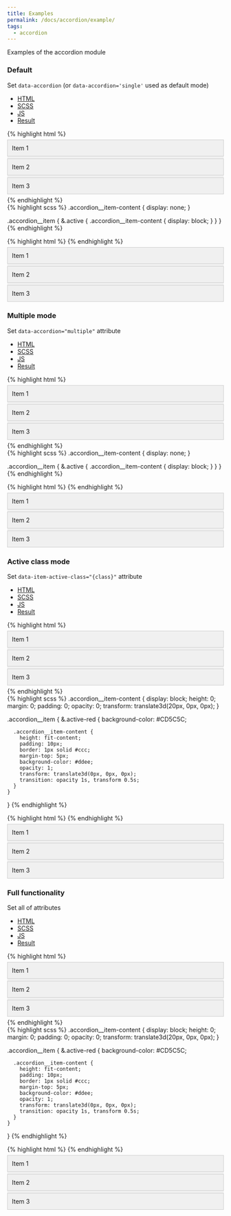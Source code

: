 ```yaml
---
title: Examples
permalink: /docs/accordion/example/
tags: 
  - accordion
---
```

Examples of the accordion module 
<script type="module">
  import { accordion } from "/wskit/assets/js/bundle.js";
  accordion.run();
</script>
<style>
  .accordion {
    background-color: #f0f0f0;

    .accordion__item {
      cursor: pointer;
      padding: 10px;
      border: 1px solid #ccc;
      margin: 5px 0;
      overflow: hidden;
    }

    &:not([data-item-active-class]) {
      .accordion__item-content {
        display: none;
        padding: 10px;
        border: 1px solid #ccc;
        margin-top: 5px;
        background-color: #f9f9d9;
      }

      .accordion__item {
        &.active {
          background-color: #f0f9f9;
  
          .accordion__item-content {
            display: block;
          }
        }
      }
    }

    &[data-item-active-class] {
      .accordion__item-content {
        display: block;
        height: 0;
        margin: 0;
        padding: 0;
        opacity: 0;
        transform: translate3d(20px, 0px, 0px);
      }


      .accordion__item {
        &.active-red	{
          background-color: #CD5C5C;
  
          .accordion__item-content {
            height: fit-content;
            padding: 10px;
            border: 1px solid #ccc;
            margin-top: 5px;
            background-color: #ddee;
            opacity: 1;
            transform: translate3d(0px, 0px, 0px);
            transition: opacity 1s, transform 0.5s;
          }
        }
      }
    }
  }
</style>

### Default
Set `data-accordion` (or `data-accordion='single'` used as default mode)

<ul class="nav nav-tabs">
  <li class="active">
    <a href="#html_default" data-toggle="tab">HTML</a>
  </li>
  <li>
    <a href="#scss_default" data-toggle="tab">SCSS</a>
  </li>
  <li>
    <a href="#js_default" data-toggle="tab">JS</a>
  </li>
  <li>
    <a href="#result_default" data-toggle="tab">Result</a>
  </li>
</ul>
<div id="example1" class="tab-content">
  <div class="tab-pane fade active in" id="html_default">
{% highlight html %}
<div class="accordion" data-accordion>
  <div class="accordion__item" data-accordion-item>
    <span class="accordion__item-title">Item 1</span>
    <div class="accordion__item-content">
      Content of item 1.
    </div>
  </div>
  <div class="accordion__item" data-accordion-item>
    <span class="accordion__item-title">Item 2</span>
    <div class="accordion__item-content">
      Content of item 2.
    </div>
  </div>
  <div class="accordion__item" data-accordion-item>
    <span class="accordion__item-title">Item 3</span>
    <div class="accordion__item-content">
      Content of item 3.
    </div>
  </div>
</div>
{% endhighlight %}
  </div>
  <div class="tab-pane fade" id="scss_default">
{% highlight scss %}
  .accordion__item-content {
    display: none;
  }

  .accordion__item {
    &.active {
      .accordion__item-content {
        display: block;
      }
    }
  }
{% endhighlight %}
  </div>
  <div class="tab-pane fade" id="js_default">
{% highlight html %}
<script type="module">
  import { accordion } from "@lukovio/wskit";
  accordion.run();
</script>
{% endhighlight %}
  </div>
  <div class="tab-pane fade" id="result_default">
    <div class="accordion" data-accordion>
      <div class="accordion__item" data-accordion-item>
        <span class="accordion__item-title">Item 1</span>
        <div class="accordion__item-content">
          Content of item 1.
        </div>
      </div>
      <div class="accordion__item" data-accordion-item>
        <span class="accordion__item-title">Item 2</span>
        <div class="accordion__item-content" data-accordion-content>
          Content of item 2.
        </div>
      </div>
      <div class="accordion__item" data-accordion-item>
        <span class="accordion__item-title">Item 3</span>
        <div class="accordion__item-content" data-accordion-content>
          Content of item 3.
        </div>
      </div>
    </div>
  </div>
</div>

### Multiple mode
Set `data-accordion="multiple"` attribute

<ul class="nav nav-tabs">
  <li class="active">
    <a href="#html_multiple" data-toggle="tab">HTML</a>
  </li>
  <li>
    <a href="#scss_multiple" data-toggle="tab">SCSS</a>
  </li>
  <li>
    <a href="#js_multiple" data-toggle="tab">JS</a>
  </li>
  <li>
    <a href="#result_multiple" data-toggle="tab">Result</a>
  </li>
</ul>
<div class="tab-content">
  <div class="tab-pane fade active in" id="html_multiple">
{% highlight html %}
<div class="accordion" data-accordion="multiple">
  <div class="accordion__item" data-accordion-item>
    <span class="accordion__item-title">Item 1</span>
    <div class="accordion__item-content">
      Content of item 1.
    </div>
  </div>
  <div class="accordion__item" data-accordion-item>
    <span class="accordion__item-title">Item 2</span>
    <div class="accordion__item-content">
      Content of item 2.
    </div>
  </div>
  <div class="accordion__item" data-accordion-item>
    <span class="accordion__item-title">Item 3</span>
    <div class="accordion__item-content">
      Content of item 3.
    </div>
  </div>
</div>
{% endhighlight %}
  </div>
  <div class="tab-pane fade" id="scss_multiple">
{% highlight scss %}
  .accordion__item-content {
    display: none;
  }

  .accordion__item {
    &.active {
      .accordion__item-content {
        display: block;
      }
    }
  }
{% endhighlight %}
  </div>
  <div class="tab-pane fade" id="js_multiple">
{% highlight html %}
<script type="module">
  import { accordion } from "@lukovio/wskit";
  accordion.run();
</script>
{% endhighlight %}
  </div>
  <div class="tab-pane fade" id="result_multiple">
    <div class="accordion" data-accordion="multiple">
      <div class="accordion__item" data-accordion-item>
        <span class="accordion__item-title">Item 1</span>
        <div class="accordion__item-content">
          Content of item 1.
        </div>
      </div>
      <div class="accordion__item" data-accordion-item>
        <span class="accordion__item-title">Item 2</span>
        <div class="accordion__item-content">
          Content of item 2.
        </div>
      </div>
      <div class="accordion__item" data-accordion-item>
        <span class="accordion__item-title">Item 3</span>
        <div class="accordion__item-content">
          Content of item 3.
        </div>
      </div>
    </div>
  </div>
</div>

### Active class mode
Set `data-item-active-class="{class}"` attribute

<ul class="nav nav-tabs">
  <li class="active">
    <a href="#html_active-class" data-toggle="tab">HTML</a>
  </li>
  <li>
    <a href="#scss_active-class" data-toggle="tab">SCSS</a>
  </li>
  <li>
    <a href="#js_active-class" data-toggle="tab">JS</a>
  </li>
  <li>
    <a href="#result_active-class" data-toggle="tab">Result</a>
  </li>
</ul>
<div class="tab-content">
  <div class="tab-pane fade active in" id="html_active-class">
{% highlight html %}
<div class="accordion" data-accordion data-item-active-class="active-red">
  <div class="accordion__item" data-accordion-item>
    <span class="accordion__item-title">Item 1</span>
    <div class="accordion__item-content">
      Content of item 1.
    </div>
  </div>
  <div class="accordion__item" data-accordion-item>
    <span class="accordion__item-title">Item 2</span>
    <div class="accordion__item-content">
      Content of item 2.
    </div>
  </div>
  <div class="accordion__item" data-accordion-item>
    <span class="accordion__item-title">Item 3</span>
    <div class="accordion__item-content">
      Content of item 3.
    </div>
  </div>
</div>
{% endhighlight %}
  </div>
  <div class="tab-pane fade" id="scss_active-class">
{% highlight scss %}
  .accordion__item-content {
    display: block;
    height: 0;
    margin: 0;
    padding: 0;
    opacity: 0;
    transform: translate3d(20px, 0px, 0px);
  }

  .accordion__item {
    &.active-red	{
      background-color: #CD5C5C;

      .accordion__item-content {
        height: fit-content;
        padding: 10px;
        border: 1px solid #ccc;
        margin-top: 5px;
        background-color: #ddee;
        opacity: 1;
        transform: translate3d(0px, 0px, 0px);
        transition: opacity 1s, transform 0.5s;
      }
    }
  }
{% endhighlight %}
  </div>
  <div class="tab-pane fade" id="js_active-class">
{% highlight html %}
<script type="module">
  import { accordion } from "@lukovio/wskit";
  accordion.run();
</script>
{% endhighlight %}
  </div>
  <div class="tab-pane fade" id="result_active-class">
    <div class="accordion" data-accordion data-item-active-class="active-red">
      <div class="accordion__item" data-accordion-item>
        <span class="accordion__item-title">Item 1</span>
        <div class="accordion__item-content">
          Content of item 1.
        </div>
      </div>
      <div class="accordion__item" data-accordion-item>
        <span class="accordion__item-title">Item 2</span>
        <div class="accordion__item-content">
          Content of item 2.
        </div>
      </div>
      <div class="accordion__item" data-accordion-item>
        <span class="accordion__item-title">Item 3</span>
        <div class="accordion__item-content">
          Content of item 3.
        </div>
      </div>
    </div>
  </div>
</div>

### Full functionality
Set all of attributes

<ul class="nav nav-tabs">
  <li class="active">
    <a href="#html_full" data-toggle="tab">HTML</a>
  </li>
  <li>
    <a href="#scss_full" data-toggle="tab">SCSS</a>
  </li>
  <li>
    <a href="#js_full" data-toggle="tab">JS</a>
  </li>
  <li>
    <a href="#result_full" data-toggle="tab">Result</a>
  </li>
</ul>
<div class="tab-content">
  <div class="tab-pane fade active in" id="html_full">
{% highlight html %}
<div class="accordion" data-accordion="multiple" data-item-active-class="active-red">
  <div class="accordion__item" data-accordion-item>
    <span class="accordion__item-title">Item 1</span>
    <div class="accordion__item-content">
      Content of item 1.
    </div>
  </div>
  <div class="accordion__item" data-accordion-item>
    <span class="accordion__item-title">Item 2</span>
    <div class="accordion__item-content">
      Content of item 2.
    </div>
  </div>
  <div class="accordion__item" data-accordion-item>
    <span class="accordion__item-title">Item 3</span>
    <div class="accordion__item-content">
      Content of item 3.
    </div>
  </div>
</div>
{% endhighlight %}
  </div>
  <div class="tab-pane fade" id="scss_full">
{% highlight scss %}
  .accordion__item-content {
    display: block;
    height: 0;
    margin: 0;
    padding: 0;
    opacity: 0;
    transform: translate3d(20px, 0px, 0px);
  }

  .accordion__item {
    &.active-red	{
      background-color: #CD5C5C; 
  
      .accordion__item-content {
        height: fit-content;
        padding: 10px;
        border: 1px solid #ccc;
        margin-top: 5px;
        background-color: #ddee;
        opacity: 1;
        transform: translate3d(0px, 0px, 0px);
        transition: opacity 1s, transform 0.5s;
      }
    }
  }
{% endhighlight %}
  </div>
  <div class="tab-pane fade" id="js_full">
{% highlight html %}
<script type="module">
  import { accordion } from "@lukovio/wskit";
  accordion.run();
</script>
{% endhighlight %}
  </div>
  <div class="tab-pane fade" id="result_full">
    <div class="accordion" data-accordion="multiple" data-item-active-class="active-red">
      <div class="accordion__item" data-accordion-item>
        <span class="accordion__item-title">Item 1</span>
        <div class="accordion__item-content">
          Content of item 1.
        </div>
      </div>
      <div class="accordion__item" data-accordion-item>
        <span class="accordion__item-title">Item 2</span>
        <div class="accordion__item-content">
          Content of item 2.
        </div>
      </div>
      <div class="accordion__item" data-accordion-item>
        <span class="accordion__item-title">Item 3</span>
        <div class="accordion__item-content">
          Content of item 3.
        </div>
      </div>
    </div>
  </div>
</div>
